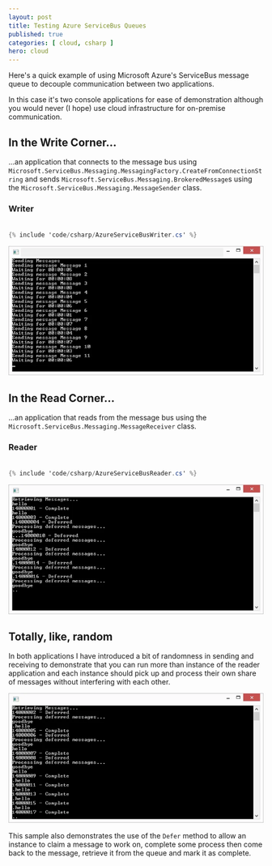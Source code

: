 ```yaml
---
layout: post
title: Testing Azure ServiceBus Queues
published: true 
categories: [ cloud, csharp ]
hero: cloud
---
```


Here's a quick example of using Microsoft Azure's ServiceBus message queue to decouple 
communication between two applications.

In this case it's two console applications for ease of demonstration although you would 
never (I hope) use cloud infrastructure for on-premise communication.

## In the Write Corner...

...an application that connects to the message bus using 
<code>Microsoft.ServiceBus.Messaging.MessagingFactory.CreateFromConnectionString</code> 
and sends <code>Microsoft.ServiceBus.Messaging.BrokeredMessage</code>s using the 
<code>Microsoft.ServiceBus.Messaging.MessageSender</code> class.  

### Writer

```csharp

{% include 'code/csharp/AzureServiceBusWriter.cs' %}

```

![writer](/img/posts/testing-azure-servicebus-queues/writer.webp "writer")

## In the Read Corner...

...an application that reads from the message bus using the <code>Microsoft.ServiceBus.Messaging.MessageReceiver</code> 
class.


### Reader 

```csharp

{% include 'code/csharp/AzureServiceBusReader.cs' %}

```

![reader 1](/img/posts/testing-azure-servicebus-queues/reader-1.webp "reader 1")

## Totally, like, random

In both applications I have introduced a bit of randomness in sending and receiving to 
demonstrate that you can run more than instance of the reader application and each instance 
should pick up and process their own share of messages without interfering with each other.

![reader 2](/img/posts/testing-azure-servicebus-queues/reader-2.webp "reader 2")

This sample also demonstrates the use of the <code>Defer</code> method to allow an instance to 
claim a message to work on, complete some process then come back to the message, retrieve it 
from the queue and mark it as complete.
